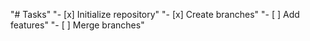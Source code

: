 "# Tasks" 
"- [x] Initialize repository" 
"- [x] Create branches" 
"- [ ] Add features" 
"- [ ] Merge branches" 
